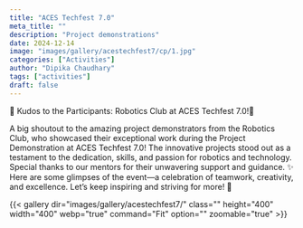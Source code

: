 ```yaml
---
title: "ACES Techfest 7.0"
meta_title: ""
description: "Project demonstrations"
date: 2024-12-14
image: "images/gallery/acestechfest7/cp/1.jpg"
categories: ["Activities"]
author: "Dipika Chaudhary"
tags: ["activities"]
draft: false
---
```


🌟 Kudos to the Participants: Robotics Club at ACES Techfest 7.0!🌟

A big shoutout to the amazing project demonstrators from the Robotics Club, who showcased their exceptional work during the Project Demonstration at ACES Techfest 7.0! The innovative projects stood out as a testament to the dedication, skills, and passion for robotics and technology. 
Special thanks to our mentors for their unwavering support and guidance.
✨ Here are some glimpses of the event—a celebration of teamwork, creativity, and excellence. Let’s keep inspiring and striving for more! 🚀

{{< gallery dir="images/gallery/acestechfest7/" class="" height="400" width="400" webp="true" command="Fit" option="" zoomable="true" >}}

